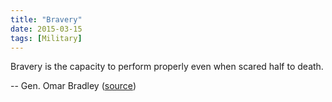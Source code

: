 ```yaml
---
title: "Bravery"
date: 2015-03-15
tags: [Military]
---
```


Bravery is the capacity to perform properly even when scared half to death.

-- Gen. Omar Bradley ([source][source])

[source]: https://www.facebook.com/USarmy/photos/a.81109118557.82903.44053938557/10152872707623558/
